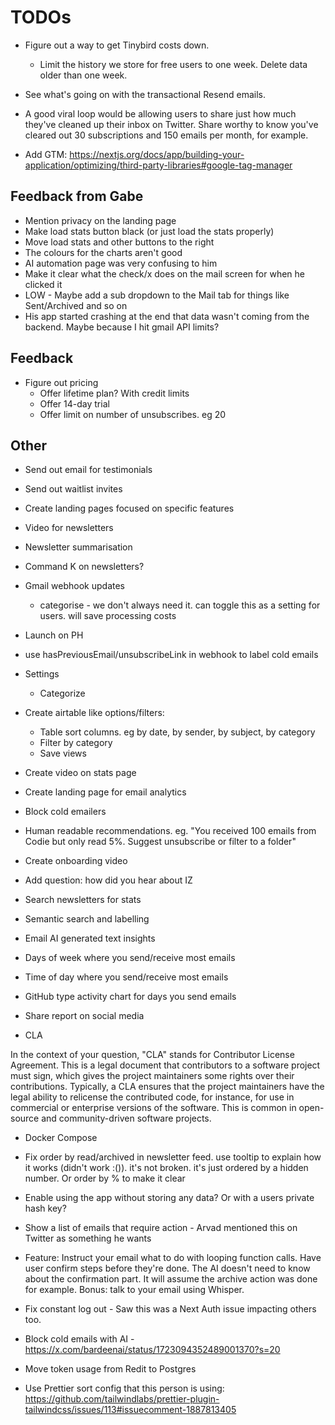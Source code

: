# TODOs

- Figure out a way to get Tinybird costs down.

  - Limit the history we store for free users to one week. Delete data older than one week.

- See what's going on with the transactional Resend emails.

- A good viral loop would be allowing users to share just how much they've cleaned up their inbox on Twitter. Share worthy to know you've cleared out 30 subscriptions and 150 emails per month, for example.

- Add GTM: https://nextjs.org/docs/app/building-your-application/optimizing/third-party-libraries#google-tag-manager

## Feedback from Gabe

- Mention privacy on the landing page
- Make load stats button black (or just load the stats properly)
- Move load stats and other buttons to the right
- The colours for the charts aren't good
- AI automation page was very confusing to him
- Make it clear what the check/x does on the mail screen for when he clicked it
- LOW - Maybe add a sub dropdown to the Mail tab for things like Sent/Archived and so on
- His app started crashing at the end that data wasn't coming from the backend. Maybe because I hit gmail API limits?

## Feedback

- Figure out pricing
  - Offer lifetime plan? With credit limits
  - Offer 14-day trial
  - Offer limit on number of unsubscribes. eg 20

## Other

- Send out email for testimonials
- Send out waitlist invites

- Create landing pages focused on specific features

- Video for newsletters

- Newsletter summarisation

- Command K on newsletters?

- Gmail webhook updates

  - categorise - we don't always need it. can toggle this as a setting for users. will save processing costs

- Launch on PH

- use hasPreviousEmail/unsubscribeLink in webhook to label cold emails

- Settings

  - Categorize

- Create airtable like options/filters:

  - Table sort columns. eg by date, by sender, by subject, by category
  - Filter by category
  - Save views

- Create video on stats page

- Create landing page for email analytics

- Block cold emailers

- Human readable recommendations. eg. "You received 100 emails from Codie but only read 5%. Suggest unsubscribe or filter to a folder"

- Create onboarding video
- Add question: how did you hear about IZ

- Search newsletters for stats
- Semantic search and labelling
- Email AI generated text insights

- Days of week where you send/receive most emails
- Time of day where you send/receive most emails
- GitHub type activity chart for days you send emails
- Share report on social media

- CLA

In the context of your question, "CLA" stands for Contributor License Agreement. This is a legal document that contributors to a software project must sign, which gives the project maintainers some rights over their contributions. Typically, a CLA ensures that the project maintainers have the legal ability to relicense the contributed code, for instance, for use in commercial or enterprise versions of the software. This is common in open-source and community-driven software projects.

- Docker Compose

- Fix order by read/archived in newsletter feed. use tooltip to explain how it works (didn't work :()). it's not broken. it's just ordered by a hidden number. Or order by % to make it clear

- Enable using the app without storing any data? Or with a users private hash key?

- Show a list of emails that require action - Arvad mentioned this on Twitter as something he wants

- Feature: Instruct your email what to do with looping function calls. Have user confirm steps before they're done. The AI doesn't need to know about the confirmation part. It will assume the archive action was done for example. Bonus: talk to your email using Whisper.

- Fix constant log out - Saw this was a Next Auth issue impacting others too.

- Block cold emails with AI - https://x.com/bardeenai/status/1723094352489001370?s=20

- Move token usage from Redit to Postgres

- Use Prettier sort config that this person is using: https://github.com/tailwindlabs/prettier-plugin-tailwindcss/issues/113#issuecomment-1887813405
